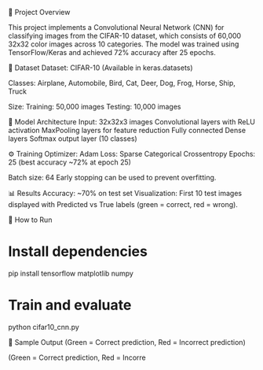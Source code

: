 📌 Project Overview

This project implements a Convolutional Neural Network (CNN) for classifying images from the CIFAR-10 dataset, which consists of 60,000 32x32 color images across 10 categories. The model was trained using TensorFlow/Keras and achieved 72% accuracy after 25 epochs.

📂 Dataset
Dataset: CIFAR-10 (Available in keras.datasets)

Classes:
Airplane, Automobile, Bird, Cat, Deer, Dog, Frog, Horse, Ship, Truck

Size:
Training: 50,000 images
Testing: 10,000 images

🧠 Model Architecture
Input: 32x32x3 images
Convolutional layers with ReLU activation
MaxPooling layers for feature reduction
Fully connected Dense layers
Softmax output layer (10 classes)

⚙️ Training
Optimizer: Adam
Loss: Sparse Categorical Crossentropy
Epochs: 25 (best accuracy ~72% at epoch 25)

Batch size: 64
Early stopping can be used to prevent overfitting.

📊 Results
Accuracy: ~70% on test set
Visualization: First 10 test images displayed with Predicted vs True labels (green = correct, red = wrong).

🚀 How to Run
# Install dependencies
pip install tensorflow matplotlib numpy
# Train and evaluate
python cifar10_cnn.py

📸 Sample Output
(Green = Correct prediction, Red = Incorrect prediction)










(Green = Correct prediction, Red = Incorre
